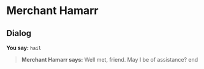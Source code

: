 # Merchant Hamarr
## Dialog

**You say:** `hail`



>**Merchant Hamarr says:** Well met, friend. May I be of assistance?
end
